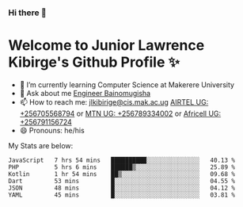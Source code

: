### Hi there 👋 
# Welcome to Junior Lawrence Kibirge's Github Profile ✨
 
<!--
**juniorkibirige/juniorkibirige** is a ✨ _special_ ✨ repository because its `README.md` (this file) appears on your GitHub profile.

Here are some ideas to get you started:

- 🔭 I’m currently working on ...
- 🌱 I’m currently learning ...
- 👯 I’m looking to collaborate on ...
- 🤔 I’m looking for help with ...
- 💬 Ask me about ...
- 📫 How to reach me: ...
- 😄 Pronouns: ...
- ⚡ Fun fact: ...
-->
- 🌱 I’m currently learning Computer Science at Makerere University
- 💬 Ask about me [Engineer Bainomugisha](mailto:baino@mak.ac.ug)
- 📫 How to reach me: [jlkibirige@cis.mak.ac.ug](mailto:jlkibirige@cis.mak.ac.ug) [AIRTEL UG: +256705568794](tel:+256705568794) or [MTN UG: +256789334002](tel:+256789334002) or [Africell UG: +256791156724](tel:+256791156724)
- 😄 Pronouns: he/his

My Stats are below:

<!--START_SECTION:waka-->

```text
JavaScript   7 hrs 54 mins   ██████████░░░░░░░░░░░░░░░   40.13 %
PHP          5 hrs 6 mins    ██████▒░░░░░░░░░░░░░░░░░░   25.89 %
Kotlin       1 hr 54 mins    ██▒░░░░░░░░░░░░░░░░░░░░░░   09.68 %
Dart         53 mins         █░░░░░░░░░░░░░░░░░░░░░░░░   04.55 %
JSON         48 mins         █░░░░░░░░░░░░░░░░░░░░░░░░   04.12 %
YAML         45 mins         █░░░░░░░░░░░░░░░░░░░░░░░░   03.81 %
```

<!--END_SECTION:waka-->

